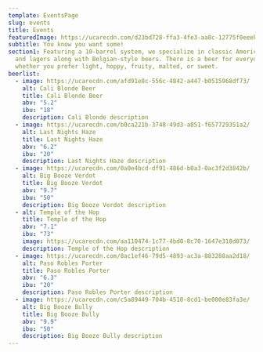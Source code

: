 ```yaml
---
template: EventsPage
slug: events
title: Events
featuredImage: https://ucarecdn.com/d23bd728-ffa3-4fe3-aa8c-12775f0eeebf/
subtitle: You know you want some!
section1: Featuring a 10-barrel system, we specialize in classic American ales
  and lagers along with Belgian-style beers. There is a beer for everyone -
  whether you prefer light, hoppy, fruity, malted, or sweet.
beerlist:
  - image: https://ucarecdn.com/afd91e8c-556c-4842-a447-b0515968df73/
    alt: Cali Blonde Beer
    title: Cali Blonde Beer
    abv: "5.2"
    ibu: "18"
    description: Cali Blonde description
  - image: https://ucarecdn.com/b0ca221b-3748-49d3-a851-f657729351a2/
    alt: Last Nights Haze
    title: Last Nights Haze
    abv: "6.2"
    ibu: "20"
    description: Last Nights Haze description
  - image: https://ucarecdn.com/0a0e4bcd-df91-486d-b0a3-0ac3f2d3842b/
    alt: Big Booze Verdot
    title: Big Booze Verdot
    abv: "9.7"
    ibu: "50"
    description: Big Booze Verdot description
  - alt: Temple of the Hop
    title: Temple of the Hop
    abv: "7.1"
    ibu: "73"
    image: https://ucarecdn.com/aa110474-1c77-4bd0-8c70-1647e318d073/
    description: Temple of the Hop description
  - image: https://ucarecdn.com/8ac1ef46-79d5-4893-ac3a-883288aa2d18/
    alt: Paso Robles Porter
    title: Paso Robles Porter
    abv: "6.3"
    ibu: "20"
    description: Paso Robles Porter description
  - image: https://ucarecdn.com/c5a89449-704b-4510-8cd1-be000e83fa3e/
    alt: Big Booze Bully
    title: Big Booze Bully
    abv: "9.9"
    ibu: "50"
    description: Big Booze Bully description
---
```

